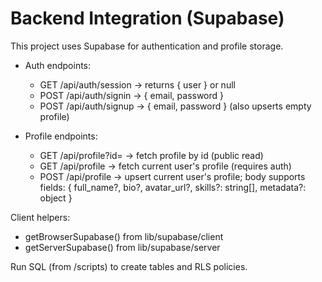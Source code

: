 # Backend Integration (Supabase)

This project uses Supabase for authentication and profile storage.

- Auth endpoints:
  - GET /api/auth/session → returns { user } or null
  - POST /api/auth/signin → { email, password }
  - POST /api/auth/signup → { email, password } (also upserts empty profile)

- Profile endpoints:
  - GET /api/profile?id=<uuid> → fetch profile by id (public read)
  - GET /api/profile → fetch current user's profile (requires auth)
  - POST /api/profile → upsert current user's profile; body supports fields:
    { full_name?, bio?, avatar_url?, skills?: string[], metadata?: object }

Client helpers:
- getBrowserSupabase() from lib/supabase/client
- getServerSupabase() from lib/supabase/server

Run SQL (from /scripts) to create tables and RLS policies.
